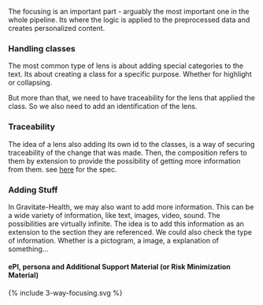 The focusing is an important part - arguably the most important one in the whole pipeline. Its where the logic is applied to the preprocessed data and creates personalized content.

### Handling classes
The most common type of lens is about adding special categories to the text. Its about creating a class for a specific purpose. Whether for highlight or collapsing.

But more than that, we need to have traceability for the lens that applied the class. So we also need to add an identification of the lens.

### Traceability

The idea of a lens also adding its own id to the classes, is a way of securing traceability of the change that was made. 
Then, the composition refers to them by extension to provide the possibility of getting more information from them.
see [here](https://build.fhir.org/ig/hl7-eu/gravitate-health/branches/master/StructureDefinition-LensesApplied.html) for the spec.

### Adding Stuff

In Gravitate-Health, we may also want to add more information. This can be a wide variety of information, like text, images, video, sound. The possibilities are virtually infinite.
The idea is to add this information as an extension to the section they are referenced.
We could also check the type of information. Whether is a pictogram, a image, a explanation of something...



#### ePI, persona and Additional Support Material (or Risk Minimization Material)


<div>{% include 3-way-focusing.svg %}</div>
<br clear="all"/>

